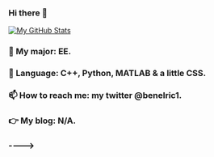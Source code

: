 ### Hi there 👋
[![My GitHub Stats](https://github-readme-stats.vercel.app/api?username=Ben-Elric)]()
### 🤔 My major: EE.
### 🌱 Language: C++, Python, MATLAB & a little CSS.
### 📫 How to reach me: my twitter @benelric1.
### 👉 My blog: N/A.
### ---->
